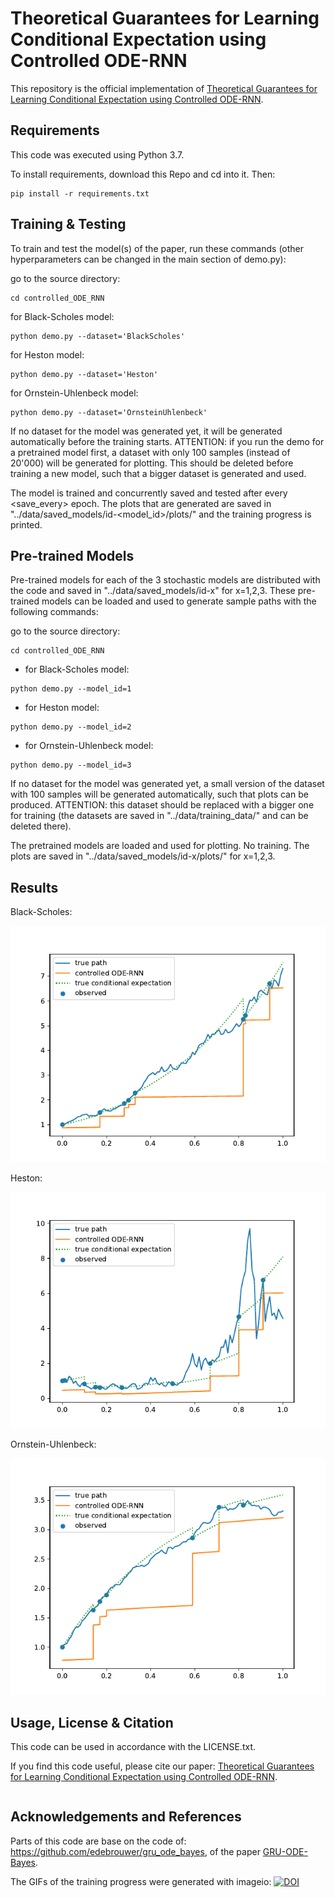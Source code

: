 # Theoretical Guarantees for Learning Conditional Expectation using Controlled ODE-RNN

This repository is the official implementation of 
[Theoretical Guarantees for Learning Conditional Expectation using Controlled ODE-RNN](todo). 


## Requirements

This code was executed using Python 3.7.

To install requirements, download this Repo and cd into it. Then:

```setup
pip install -r requirements.txt
```


## Training & Testing

To train and test the model(s) of the paper, run these commands (other 
hyperparameters can be changed in the main section of demo.py):

go to the source directory:
```train
cd controlled_ODE_RNN
```

for Black-Scholes model:
```train
python demo.py --dataset='BlackScholes'
```

for Heston model:
```train
python demo.py --dataset='Heston'
```

for Ornstein-Uhlenbeck model:
```train
python demo.py --dataset='OrnsteinUhlenbeck'
```

If no dataset for the model was generated yet, it will be generated 
automatically before the training starts.
ATTENTION: if you run the demo for a pretrained model first, a dataset with 
only 100 samples (instead of 20'000) will be generated for plotting. This should
be deleted before training a new model, such that a bigger dataset is generated
and used.

The model is trained and concurrently saved and tested after every <save_every>
epoch.
The plots that are generated are saved in "../data/saved_models/id-<model_id>/plots/"
and the training progress is printed.




## Pre-trained Models

Pre-trained models for each of the 3 stochastic models are distributed with the
code and saved in "../data/saved_models/id-x" for x=1,2,3.
These pre-trained models can be loaded and used to generate sample paths with 
the following commands:

go to the source directory:
```train
cd controlled_ODE_RNN
```

- for Black-Scholes model:
```train
python demo.py --model_id=1
```

- for Heston model:
```train
python demo.py --model_id=2
```

- for Ornstein-Uhlenbeck model:
```train
python demo.py --model_id=3
```

If no dataset for the model was generated yet, a small version of the dataset 
with 100 samples will be generated automatically, such that plots can be 
produced.
ATTENTION: this dataset should be replaced with a bigger one for training (the 
datasets are saved in "../data/training_data/" and can be deleted there).

The pretrained models are loaded and used for plotting. No training. The plots
are saved in "../data/saved_models/id-x/plots/" for x=1,2,3.



## Results

Black-Scholes:

![alt text](data/model_id-1_training-progress-path-1.gif)

Heston:

![alt text](data/model_id-2_training-progress-path-3.gif)

Ornstein-Uhlenbeck:

![alt text](data/model_id-3_training-progress-path-0.gif)



## Usage, License & Citation

This code can be used in accordance with the LICENSE.txt.

If you find this code useful, please cite our paper: [Theoretical Guarantees for Learning Conditional Expectation using Controlled ODE-RNN](todo).

```citation

```


## Acknowledgements and References
Parts of this code are base on the code of: https://github.com/edebrouwer/gru_ode_bayes, of the paper [GRU-ODE-Bayes](https://arxiv.org/abs/1905.12374).

The GIFs of the training progress were generated with imageio:
[![DOI](https://zenodo.org/badge/DOI/10.5281/zenodo.3674137.svg)](https://doi.org/10.5281/zenodo.3674137)




